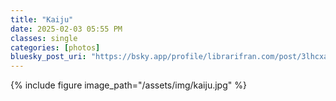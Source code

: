 ```yaml
---
title: "Kaiju"
date: 2025-02-03 05:55 PM
classes: single
categories: [photos]
bluesky_post_uri: "https://bsky.app/profile/librarifran.com/post/3lhcxa4o37k2p"
---
```

{% include figure image_path="/assets/img/kaiju.jpg" %}

